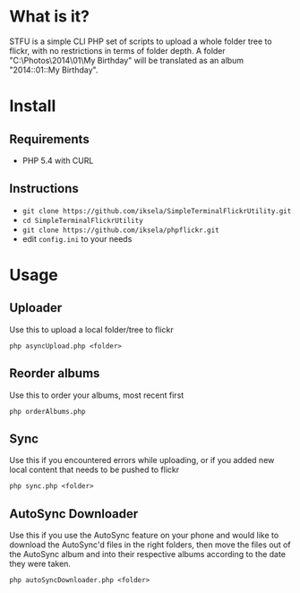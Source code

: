 # What is it?
STFU is a simple CLI PHP set of scripts to upload a whole folder tree to flickr, with no restrictions in terms of folder depth.
A folder "C:\Photos\2014\01\My Birthday" will be translated as an album "2014::01::My Birthday".

# Install

## Requirements
* PHP 5.4 with CURL

## Instructions
* `git clone https://github.com/iksela/SimpleTerminalFlickrUtility.git`
* `cd SimpleTerminalFlickrUtility`
* `git clone https://github.com/iksela/phpflickr.git`
* edit `config.ini` to your needs

# Usage

## Uploader
Use this to upload a local folder/tree to flickr

`php asyncUpload.php <folder>`

## Reorder albums
Use this to order your albums, most recent first

`php orderAlbums.php`

## Sync
Use this if you encountered errors while uploading, or if you added new local content that needs to be pushed to flickr

`php sync.php <folder>`

## AutoSync Downloader
Use this if you use the AutoSync feature on your phone and would like to download the AutoSync'd files in the right folders, then move the files out of the AutoSync album and into their respective albums according to the date they were taken.

`php autoSyncDownloader.php <folder>`
